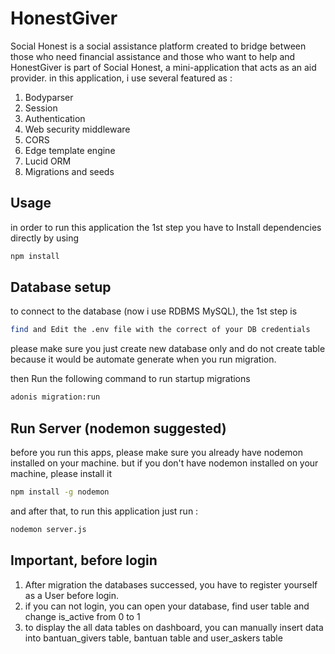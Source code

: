# HonestGiver

Social Honest is a social assistance platform created to bridge between those who need financial assistance and those who want to help and HonestGiver is part of Social Honest, a mini-application that acts as an aid provider.
in this application, i use several featured as :

1. Bodyparser
2. Session
3. Authentication
4. Web security middleware
5. CORS
6. Edge template engine
7. Lucid ORM
8. Migrations and seeds

## Usage
in order to run this application the 1st step you have to Install dependencies directly by using

```bash
npm install
```

## Database setup
to connect to the database (now i use RDBMS MySQL), the 1st step is 

```bash
find and Edit the .env file with the correct of your DB credentials
```
please make sure you just create new database only and do not create table because it would be automate
generate when you run migration.

then Run the following command to run startup migrations

```bash
adonis migration:run
```
## Run Server (nodemon suggested)
before you run this apps, please make sure you already have nodemon installed on your machine.
but if you don't have nodemon installed on your machine, please install it

```bash
npm install -g nodemon
```

and after that, to run this application just run :

```bash
nodemon server.js
```

## Important, before login
1. After migration the databases successed, you have to register yourself as a User before login.
2. if you can not login, you can open your database, find user table and change is_active from 0 to 1
3. to display the all data tables on dashboard, you can manually insert data into bantuan_givers table, bantuan table and user_askers table